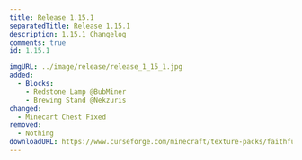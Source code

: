 ```yaml
---
title: Release 1.15.1
separatedTitle: Release 1.15.1
description: 1.15.1 Changelog
comments: true
id: 1.15.1

imgURL: ../image/release/release_1_15_1.jpg
added:
  - Blocks:
    - Redstone Lamp @BubMiner
    - Brewing Stand @Nekzuris
changed:
  - Minecart Chest Fixed
removed:
  - Nothing
downloadURL: https://www.curseforge.com/minecraft/texture-packs/faithful-3d/files/2849351
---
```

